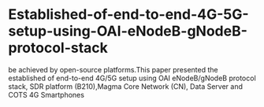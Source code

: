 # Established-of-end-to-end-4G-5G-setup-using-OAI-eNodeB-gNodeB-protocol-stack
be achieved by open-source platforms.This paper presented the established of end-to-end 4G/5G setup using OAI eNodeB/gNodeB protocol stack, SDR platform (B210),Magma Core Network (CN), Data Server and COTS 4G Smartphones

